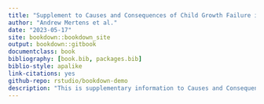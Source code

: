 ```yaml
--- 
title: "Supplement to Causes and Consequences of Child Growth Failure in Low- and Middle-income Countries"
author: "Andrew Mertens et al."
date: "2023-05-17"
site: bookdown::bookdown_site
output: bookdown::gitbook
documentclass: book
bibliography: [book.bib, packages.bib]
biblio-style: apalike
link-citations: yes
github-repo: rstudio/bookdown-demo
description: "This is supplementary information to Causes and Consequences of Child Growth Failure in Low- and Middle-income Countries"
---
```


<!-- # Overview -->

<!-- **Recommended citation:** Mertens A N, et al. 2020. Causes and consequences of child growth failure in low- and middle-income countries. *Submitted*. doi.  -->

<!-- This site contains supplementary information to the *Causes and consequences of child growth failure in low- and middle-income countries*.  -->




